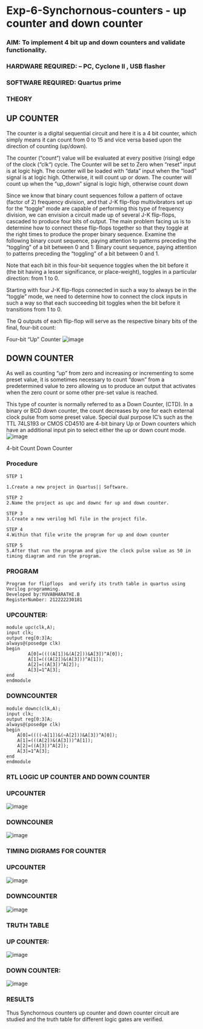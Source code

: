 # Exp-6-Synchornous-counters - up counter and down counter 
### AIM: To implement 4 bit up and down counters and validate  functionality.
### HARDWARE REQUIRED:  – PC, Cyclone II , USB flasher
### SOFTWARE REQUIRED:   Quartus prime
### THEORY 

## UP COUNTER 
The counter is a digital sequential circuit and here it is a 4 bit counter, which simply means it can count from 0 to 15 and vice versa based upon the direction of counting (up/down). 

The counter (“count“) value will be evaluated at every positive (rising) edge of the clock (“clk“) cycle.
The Counter will be set to Zero when “reset” input is at logic high.
The counter will be loaded with “data” input when the “load” signal is at logic high. Otherwise, it will count up or down.
The counter will count up when the “up_down” signal is logic high, otherwise count down

Since we know that binary count sequences follow a pattern of octave (factor of 2) frequency division, and that J-K flip-flop multivibrators set up for the “toggle” mode are capable of performing this type of frequency division, we can envision a circuit made up of several J-K flip-flops, cascaded to produce four bits of output.
The main problem facing us is to determine how to connect these flip-flops together so that they toggle at the right times to produce the proper binary sequence.
Examine the following binary count sequence, paying attention to patterns preceding the “toggling” of a bit between 0 and 1:
Binary count sequence, paying attention to patterns preceding the “toggling” of a bit between 0 and 1.

Note that each bit in this four-bit sequence toggles when the bit before it (the bit having a lesser significance, or place-weight), toggles in a particular direction: from 1 to 0.



 
 

Starting with four J-K flip-flops connected in such a way to always be in the “toggle” mode, we need to determine how to connect the clock inputs in such a way so that each succeeding bit toggles when the bit before it transitions from 1 to 0.

The Q outputs of each flip-flop will serve as the respective binary bits of the final, four-bit count:

 
 

Four-bit “Up” Counter
![image](https://user-images.githubusercontent.com/36288975/169644758-b2f4339d-9532-40c5-af40-8f4f8c942e2c.png)



## DOWN COUNTER 

As well as counting “up” from zero and increasing or incrementing to some preset value, it is sometimes necessary to count “down” from a predetermined value to zero allowing us to produce an output that activates when the zero count or some other pre-set value is reached.

This type of counter is normally referred to as a Down Counter, (CTD). In a binary or BCD down counter, the count decreases by one for each external clock pulse from some preset value. Special dual purpose IC’s such as the TTL 74LS193 or CMOS CD4510 are 4-bit binary Up or Down counters which have an additional input pin to select either the up or down count mode.
![image](https://user-images.githubusercontent.com/36288975/169644844-1a14e123-7228-4ed8-81a9-eb937dff4ac8.png)


4-bit Count Down Counter
### Procedure
```
STEP 1

1.Create a new project in Quartus|| Software.

STEP 2
2.Name the project as upc and downc for up and down counter.

STEP 3
3.Create a new verilog hdl file in the project file.

STEP 4
4.Within that file write the program for up and down counter

STEP 5
5.After that run the program and give the clock pulse value as 50 in timing diagram and run the program.
```




### PROGRAM 
```
Program for flipflops  and verify its truth table in quartus using Verilog programming.
Developed by:YUVABHARATHI.B 
RegisterNumber: 212222230181 
```
### UPCOUNTER:
```
module upc(clk,A);
input clk;
output reg[0:3]A;
always@(posedge clk)
begin
		A[0]=((((A[1])&(A[2]))&A[3])^A[0]);
		A[1]=(((A[2])&(A[3]))^A[1]);
		A[2]=((A[3])^A[2]);
		A[3]=1^A[3];
end
endmodule
```

### DOWNCOUNTER
```
module downc(clk,A);
input clk;
output reg[0:3]A;
always@(posedge clk)
begin
	A[0]=((((~A[1])&(~A[2]))&A[3])^A[0]);
	A[1]=(((A[2])&(A[3]))^A[1]);
	A[2]=((A[3])^A[2]);
	A[3]=1^A[3];
end
endmodule
```






### RTL LOGIC UP COUNTER AND DOWN COUNTER  
### UPCOUNTER
![image](https://github.com/yuvabharathib/Exp-7-Synchornous-counters-/assets/113497404/a99ed78b-12bf-4bc2-920d-a424a89b2971)


### DOWNCOUNER
![image](https://github.com/yuvabharathib/Exp-7-Synchornous-counters-/assets/113497404/a85872be-3121-4c9b-b1d6-227b935865dc)


### TIMING DIGRAMS FOR COUNTER
### UPCOUNTER
![image](https://github.com/yuvabharathib/Exp-7-Synchornous-counters-/assets/113497404/25770647-d1f4-4e3b-8afd-7e3173241db4)


### DOWNCOUNTER
![image](https://github.com/yuvabharathib/Exp-7-Synchornous-counters-/assets/113497404/fbda3213-e652-4cee-820c-aa7f37e1d192)


### TRUTH TABLE
### UP COUNTER:
![image](https://github.com/yuvabharathib/Exp-7-Synchornous-counters-/assets/113497404/69d70be2-c608-42e6-b3b7-d522ceffa949)


### DOWN COUNTER:
![image](https://github.com/yuvabharathib/Exp-7-Synchornous-counters-/assets/113497404/189af77b-ca30-4304-a707-4dfc2f90d816)


### RESULTS
Thus Synchornous counters up counter and down counter circuit are studied and the truth table for different logic gates are verified.


